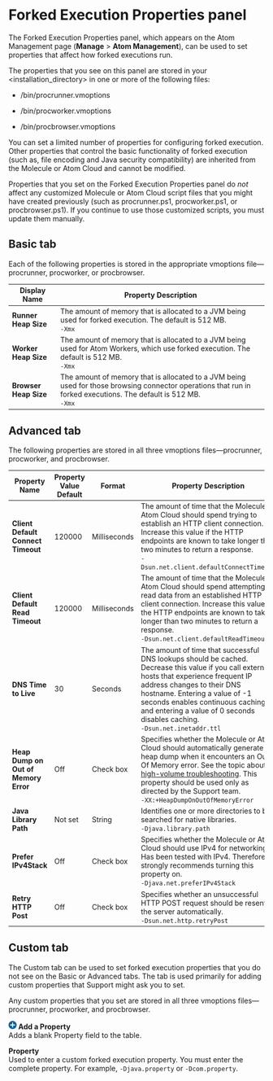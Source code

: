 # Forked Execution Properties panel 

<head>
  <meta name="guidename" content="Integration"/>
  <meta name="context" content="GUID-cc36d7a8-1708-4e14-b0f8-79b40a08e196"/>
</head>


The Forked Execution Properties panel, which appears on the Atom Management page \(**Manage** \> **Atom Management**\), can be used to set properties that affect how forked executions run.

The properties that you see on this panel are stored in your \<installation\_directory\> in one or more of the following files:

-   /bin/procrunner.vmoptions

-   /bin/procworker.vmoptions

-   /bin/procbrowser.vmoptions


You can set a limited number of properties for configuring forked execution. Other properties that control the basic functionality of forked execution \(such as, file encoding and Java security compatibility\) are inherited from the Molecule or Atom Cloud and cannot be modified.

Properties that you set on the Forked Execution Properties panel do *not* affect any customized Molecule or Atom Cloud script files that you might have created previously \(such as procrunner.ps1, procworker.ps1, or procbrowser.ps1\). If you continue to use those customized scripts, you must update them manually.

## Basic tab 

Each of the following properties is stored in the appropriate vmoptions file—procrunner, procworker, or procbrowser.

| Display Name       | Property Description  |
| --- | --- |
| **Runner Heap Size**   | The amount of memory that is allocated to a JVM being used for forked execution. The default is 512 MB. <br /> `-Xmx`   |
| **Worker Heap Size**   | The amount of memory that is allocated to a JVM being used for Atom Workers, which use forked execution. The default is 512 MB. <br /> `-Xmx` |
| **Browser Heap Size**  | The amount of memory that is allocated to a JVM being used for those browsing connector operations that run in forked executions. The default is 512 MB. <br /> `-Xmx`  |


## Advanced tab 

The following properties are stored in all three vmoptions files—procrunner, procworker, and procbrowser.

| Property Name  | Property Value Default | Format       | Property Description   |
| ---- | --- | ---- | --- |
| **Client Default Connect Timeout**    | 120000   | Milliseconds | The amount of time that the Molecule or Atom Cloud should spend trying to establish an HTTP client connection. Increase this value if the HTTP endpoints are known to take longer than two minutes to return a response. <br /> `-Dsun.net.client.defaultConnectTimeout`                                             |
| **Client Default Read Timeout**       | 120000  | Milliseconds | The amount of time that the Molecule or Atom Cloud should spend attempting to read data from an established HTTP client connection. Increase this value if the HTTP endpoints are known to take longer than two minutes to return a response. <br /> `-Dsun.net.client.defaultReadTimeout`                              |
| **DNS Time to Live**   | 30   | Seconds  | The amount of time that successful DNS lookups should be cached. Decrease this value if you call external hosts that experience frequent IP address changes to their DNS hostname. Entering a value of -1 seconds enables continuous caching, and entering a value of 0 seconds disables caching. <br /> `-Dsun.net.inetaddr.ttl`  |
| **Heap Dump on Out of Memory Error**  | Off   | Check box    | Specifies whether the Molecule or Atom Cloud should automatically generate a heap dump when it encounters an Out Of Memory error. See the topic about [high-volume troubleshooting](r-atm-High_volume_troubleshooting_00efaebc-9e40-4e29-b288-f0636dd53106.md). This property should be used only as directed by the Support team. <br /> `-XX:+HeapDumpOnOutOfMemoryError` |
| **Java Library Path**  | Not set  | String       | Identifies one or more directories to be searched for native libraries. <br /> `-Djava.library.path`  |
| **Prefer IPv4Stack**   | Off   | Check box    | Specifies whether the Molecule or Atom Cloud should use IPv4 for networking. Has been tested with IPv4. Therefore, strongly recommends turning this property on. <br /> `-Djava.net.preferIPv4Stack`  |
| **Retry HTTP Post**   | Off   | Check box    | Specifies whether an unsuccessful HTTP POST request should be resent to the server automatically. <br /> `-Dsun.net.http.retryPost` |


## Custom tab 

The Custom tab can be used to set forked execution properties that you do not see on the Basic or Advanced tabs. The tab is used primarily for adding custom properties that Support might ask you to set.

Any custom properties that you set are stored in all three vmoptions files—procrunner, procworker, and procbrowser.

**![](../Images/main-ic-plus-sign-white-in-blue-circle-16_98f7af60-dd5f-4037-90cd-05cc9dfc5502.jpg) Add a Property**  
Adds a blank Property field to the table.

**Property**  
Used to enter a custom forked execution property. You must enter the complete property. For example, `-Djava.property` or `-Dcom.property`.